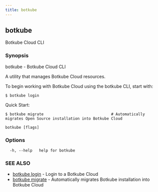 ```yaml
---
title: botkube
---
```


## botkube

Botkube Cloud CLI

### Synopsis

botkube - Botkube Cloud CLI

A utility that manages Botkube Cloud resources.

To begin working with Botkube Cloud using the botkube CLI, start with:

    $ botkube login

Quick Start:

    $ botkube migrate                              # Automatically migrates Open Source installation into Botkube Cloud

```
botkube [flags]
```

### Options

```
  -h, --help   help for botkube
```

### SEE ALSO

- [botkube login](botkube_login.md) - Login to a Botkube Cloud
- [botkube migrate](botkube_migrate.md) - Automatically migrates Botkube installation into Botkube Cloud
